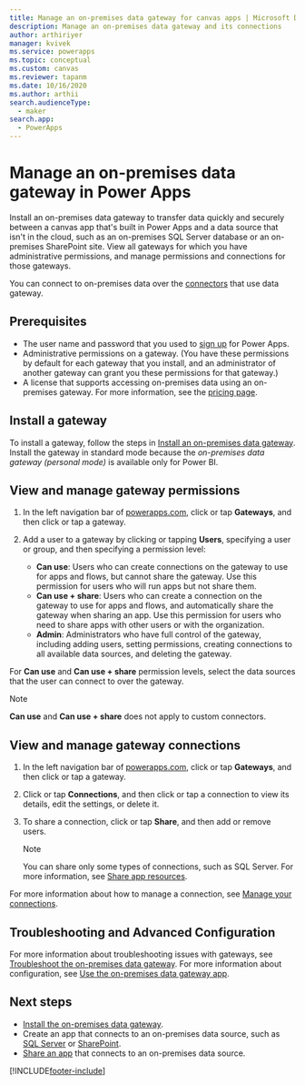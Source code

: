 ```yaml
---
title: Manage an on-premises data gateway for canvas apps | Microsoft Docs
description: Manage an on-premises data gateway and its connections
author: arthiriyer
manager: kvivek
ms.service: powerapps
ms.topic: conceptual
ms.custom: canvas
ms.reviewer: tapanm
ms.date: 10/16/2020
ms.author: arthii
search.audienceType: 
  - maker
search.app: 
  - PowerApps
---
```


# Manage an on-premises data gateway in Power Apps

Install an on-premises data gateway to transfer data quickly and securely between a canvas app that's built in Power Apps and a data source that isn't in the cloud, such as an on-premises SQL Server database or an on-premises SharePoint site. View all gateways for which you have administrative permissions, and manage permissions and connections for those gateways. 

You can connect to on-premises data over the [connectors](https://docs.microsoft.com/connectors/connector-reference/connector-reference-powerapps-connectors) that use data gateway.

## Prerequisites

* The user name and password that you used to [sign up](../signup-for-powerapps.md) for Power Apps.
* Administrative permissions on a gateway. (You have these permissions by default for each gateway that you install, and an administrator of another gateway can grant you these permissions for that gateway.)
* A license that supports accessing on-premises data using an on-premises gateway. For more information, see the [pricing page](https://powerapps.microsoft.com/pricing/).

## Install a gateway

To install a gateway, follow the steps in [Install an on-premises data gateway](/data-integration/gateway/service-gateway-install). Install the gateway in standard mode because the _on-premises data gateway (personal mode)_ is available only for Power BI.

## View and manage gateway permissions

1. In the left navigation bar of [powerapps.com](https://make.powerapps.com?utm_source=padocs&utm_medium=linkinadoc&utm_campaign=referralsfromdoc), click or tap **Gateways**, and then click or tap a gateway.

2. Add a user to a gateway by clicking or tapping **Users**, specifying a user or group, and then specifying a permission level:

   * **Can use**: Users who can create connections on the gateway to use for apps and flows, but cannot share the gateway. Use this permission for users who will run apps but not share them.
   * **Can use + share**: Users who can create a connection on the gateway to use for apps and flows, and automatically share the gateway when sharing an app. Use this permission for users who need to share apps with other users or with the organization.
   * **Admin**: Administrators who have full control of the gateway, including adding users, setting permissions, creating connections to all available data sources, and deleting the gateway.

For **Can use** and **Can use + share** permission levels, select the data sources that the user can connect to over the gateway.

> [!NOTE]
> **Can use** and **Can use + share** does not apply to custom connectors.

## View and manage gateway connections

1. In the left navigation bar of [powerapps.com](https://make.powerapps.com?utm_source=padocs&utm_medium=linkinadoc&utm_campaign=referralsfromdoc), click or tap **Gateways**, and then click or tap a gateway.

2. Click or tap **Connections**, and then click or tap a connection to view its details, edit the settings, or delete it.

3. To share a connection, click or tap **Share**, and then add or remove users.

    > [!NOTE]
   > You can share only some types of connections, such as SQL Server. For more information, see [Share app resources](share-app-resources.md).

For more information about how to manage a connection, see [Manage your connections](add-manage-connections.md).

## Troubleshooting and Advanced Configuration

For more information about troubleshooting issues with gateways, see [Troubleshoot the on-premises data gateway](/data-integration/gateway/service-gateway-tshoot). For more information about configuration, see [Use the on-premises data gateway app](/data-integration/gateway/service-gateway-app).

## Next steps

* [Install the on-premises data gateway](/data-integration/gateway/service-gateway-install).
* Create an app that connects to an on-premises data source, such as [SQL Server](connections/connection-azure-sqldatabase.md) or [SharePoint](connections/connection-sharepoint-online.md).
* [Share an app](share-app.md) that connects to an on-premises data source.


[!INCLUDE[footer-include](../../includes/footer-banner.md)]